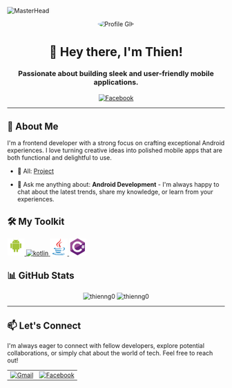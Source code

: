 ![MasterHead](https://firebasestorage.googleapis.com/v0/b/flexi-coding.appspot.com/o/dempgi7-520f8d5f-63d4-4453-8822-dbc149ae27f8.gif?alt=media&token=91c0c7b2-93c3-4029-b011-1a8703c5730d)

<div align="center">
  <img src="https://images-cdn.exchange.art/qshqgr0cjqmr5phD1tK-3gnohYWmfcXwx6VWnk27o38?ext=fastly&optimize=medium" alt="Profile GIF" width="150" height="150" style="border-radius: 50%;">
</div>
<h1 align="center">👋 Hey there, I'm Thien!</h1>
<h3 align="center">Passionate about building sleek and user-friendly mobile applications.</h3>

<p align="center"> 
  <a href="https://www.facebook.com/chithien221203/" target="blank">
    <img align="center" src="https://img.shields.io/badge/-Connect%20on%20Facebook-blue?style=flat-square&logo=facebook" alt="Facebook">
  </a>
</p>

---

## 🚀 About Me

I'm a frontend developer with a strong focus on crafting exceptional Android experiences. I love turning creative ideas into polished mobile apps that are both functional and delightful to use.

- 🔭  All: <a href="https://github.com/ThienNg0?tab=repositories" target="_blank" alt="View my GitHub Repositories">
  Project
</a>


- 💬  Ask me anything about: **Android Development** - I'm always happy to chat about the latest trends, share my knowledge, or learn from your experiences.

## 🛠️ My Toolkit

<p align="left"> 
  <a href="https://developer.android.com" target="_blank" rel="noreferrer"> 
    <img src="https://raw.githubusercontent.com/devicons/devicon/master/icons/android/android-original-wordmark.svg" alt="android" width="40" height="40"/> 
  </a> 
  <a href="https://kotlinlang.org" target="_blank" rel="noreferrer"> 
    <img src="https://www.vectorlogo.zone/logos/kotlinlang/kotlinlang-icon.svg" alt="kotlin" width="40" height="40"/> 
  </a> 
  <a href="https://www.java.com" target="_blank" rel="noreferrer"> 
    <img src="https://raw.githubusercontent.com/devicons/devicon/master/icons/java/java-original.svg" alt="java" width="40" height="40"/> 
  </a> 
  <a href="https://www.w3schools.com/cs/" target="_blank" rel="noreferrer"> 
    <img src="https://raw.githubusercontent.com/devicons/devicon/master/icons/csharp/csharp-original.svg" alt="csharp" width="40" height="40"/> 
  </a> 
</p>

## 📊 GitHub Stats

<p align="center">
  <img align="center" src="https://github-readme-stats.vercel.app/api?username=thienng0&show_icons=true&locale=en&theme=dark" alt="thienng0" />
  <img align="center" src="https://github-readme-stats.vercel.app/api/top-langs?username=thienng0&show_icons=true&locale=en&layout=compact&theme=dark" alt="thienng0" />
</p>

---

## 📫 Let's Connect

I'm always eager to connect with fellow developers, explore potential collaborations, or simply chat about the world of tech. Feel free to reach out!

<div align="center">
<table>
  <tr>
    <td>
      <a href="mailto:thienngo2003@gmail.com" target="_blank">
        <img src="https://upload.wikimedia.org/wikipedia/commons/4/4e/Gmail_Icon.png" alt="Gmail" width="40" height="40"/>
      </a>
    </td>
    <td>
      <a href="https://www.facebook.com/chithien221203/" target="_blank">
        <img src="https://upload.wikimedia.org/wikipedia/commons/5/51/Facebook_f_logo_%282019%29.svg" alt="Facebook" width="40" height="40"/>
      </a>
    </td>
  </tr>
</table>
</div>

